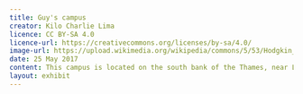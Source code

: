 ```yaml
---
title: Guy's campus
creator: Kilo Charlie Lima
licence: CC BY-SA 4.0
licence-url: https://creativecommons.org/licenses/by-sa/4.0/
image-url: https://upload.wikimedia.org/wikipedia/commons/5/53/Hodgkin_Building_2%2C_Guy%27s_Campus.jpg
date: 25 May 2017
content: This campus is located on the south bank of the Thames, near London Bridge, and is dominated by Guy's Hospital, which was founded in 1726 by Thomas Guy and includes academic units in dentistry, medicine, and biomedicine. The King's Gordon Museum of Pathology, which is also on Guy's campus, is the largest medical museum in the United Kingdom. It is worth noting that Borough Market, London's most famous food market, is located right next to Guy's campus and offers a wide variety of food from East Asia, Africa, Western Europe, and other regions, providing students attending Guy's campus with a diverse range of food options. 
layout: exhibit
---
```

